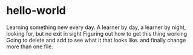 # hello-world
Learning something new every day.
A learner by day, a learner by night, looking for, but no exit in sight
Figuring out how to get this thing working
Going to delete and add to see what it that looks like.
and finally change more than one file.